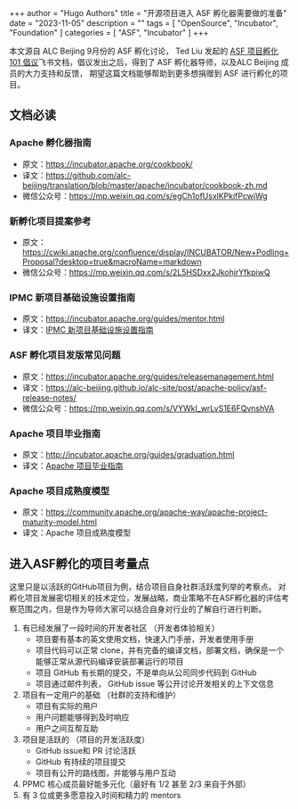 +++
author = "Hugo Authors"
title = "开源项目进入 ASF 孵化器需要做的准备"
date = "2023-11-05"
description = ""
tags = [
    "OpenSource",
    "Incubator",
    "Foundation" 
]
categories = [
    "ASF",
    "Incubator"
]
+++

本文源自 ALC Beijing 9月份的 ASF 孵化讨论， Ted Liu 发起的 [ASF 项目孵化 101 倡议](https://kaiyuanshe.feishu.cn/docx/AVykdYCNUothfuxDnwJclwPrn0d)飞书文档，倡议发出之后，得到了 ASF 孵化器导师，以及ALC Beijing 成员的大力支持和反馈， 期望这篇文档能够帮助到更多想捐赠到 ASF 进行孵化的项目。  

## 文档必读

### Apache 孵化器指南

* 原文：<https://incubator.apache.org/cookbook/>
* 译文：<https://github.com/alc-beijing/translation/blob/master/apache/incubator/cookbook-zh.md>
* 微信公众号：<https://mp.weixin.qq.com/s/egCh1ofUsxlKPkifPcwjWg>

### 新孵化项目提案参考

* 原文：<https://cwiki.apache.org/confluence/display/INCUBATOR/New+Podling+Proposal?desktop=true&macroName=markdown>
* 微信公众号：<https://mp.weixin.qq.com/s/2L5HSDxx2JkohjrYfkpiwQ>

### IPMC 新项目基础设施设置指南

* 原文：<https://incubator.apache.org/guides/mentor.html>
* 译文：[IPMC 新项目基础设施设置指南](https://github.com/alc-beijing/alc-site/wiki/IPMC%E5%BB%BA%E8%AE%BE%E6%96%B0%E9%A1%B9%E7%9B%AE%E5%9F%BA%E7%A1%80%E5%AE%9E%E6%96%BD%E9%85%8D%E7%BD%AE%E6%8C%87%E5%8D%97)

### ASF 孵化项目发版常见问题

* 原文：<https://incubator.apache.org/guides/releasemanagement.html>
* 译文：<https://alc-beijing.github.io/alc-site/post/apache-policy/asf-release-notes/>
* 微信公众号：<https://mp.weixin.qq.com/s/VYWkI_wrLvS1E6FQvnshVA>

### Apache 项目毕业指南

* 原文：<http://incubator.apache.org/guides/graduation.html>
* 译文：[Apache 项目毕业指南](https://github.com/alc-beijing/translation/blob/master/apache/incubator/Apache%E9%A1%B9%E7%9B%AE%E6%AF%95%E4%B8%9A%E6%8C%87%E5%8D%97.md)

### Apache 项目成熟度模型

* 原文：<https://community.apache.org/apache-way/apache-project-maturity-model.html>
* 译文：Apache 项目成熟度模型

## 进入ASF孵化的项目考量点

这里只是以活跃的GitHub项目为例，结合项目自身社群活跃度列举的考察点。 对孵化项目发展密切相关的技术定位，发展战略，商业策略不在ASF孵化器的评估考察范围之内，但是作为导师大家可以结合自身对行业的了解自行进行判断。

1. 有已经发展了一段时间的开发者社区 （开发者体验相关）
   * 项目要有基本的英文使用文档，快速入门手册，开发者使用手册
   * 项目代码可以正常 clone，并有完备的编译文档，部署文档，确保是一个能够正常从源代码编译安装部署运行的项目
   * 项目 GitHub 有长期的提交，不是单向从公司同步代码到 GitHub
   * 项目通过邮件列表， GitHub issue 等公开讨论开发相关的上下文信息
2. 项目有一定用户的基础 （社群的支持和维护）
   * 项目有实际的用户
   * 用户问题能够得到及时响应
   * 用户之间互帮互助
3. 项目是活跃的 （项目的开发活跃度）
   * GitHub issue和 PR 讨论活跃
   * GitHub 有持续的项目提交
   * 项目有公开的路线图，并能够与用户互动
4. PPMC 核心成员最好能多元化（最好有 1/2 甚至 2/3 来自于外部）
5. 有 3 位或更多愿意投入时间和精力的 mentors

